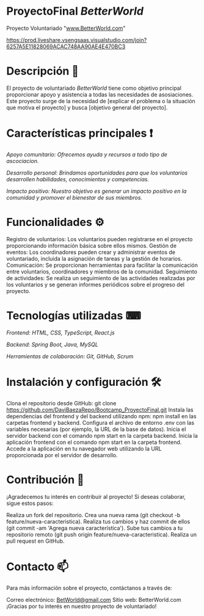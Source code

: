 # ProyectoFinal _BetterWorld_

Proyecto Voluntariado "www.BetterWorld.com"

https://prod.liveshare.vsengsaas.visualstudio.com/join?6257A5E11828069ACAC748AA90AE4E470BC3
# Descripción 👀
El proyecto de voluntariado _BetterWorld_ tiene como objetivo principal proporcionar apoyo y asistencia a todas las necesidades de asosiaciones. Este proyecto surge de la necesidad de [explicar el problema o la situación que motiva el proyecto] y busca [objetivo general del proyecto].

# Características principales ❗

_Apoyo comunitario: Ofrecemos ayuda y recursos a todo tipo de ascociacion._

_Desarrollo personal: Brindamos oportunidades para que los voluntarios desarrollen habilidades, conocimientos y competencias._

_Impacto positivo: Nuestro objetivo es generar un impacto positivo en la comunidad y promover el bienestar de sus miembros._


# Funcionalidades ⚙
Registro de voluntarios: Los voluntarios pueden registrarse en el proyecto proporcionando información básica sobre ellos mismos.
Gestión de eventos: Los coordinadores pueden crear y administrar eventos de voluntariado, incluida la asignación de tareas y la gestión de horarios.
Comunicación: Se proporcionan herramientas para facilitar la comunicación entre voluntarios, coordinadores y miembros de la comunidad.
Seguimiento de actividades: Se realiza un seguimiento de las actividades realizadas por los voluntarios y se generan informes periódicos sobre el progreso del proyecto.

# Tecnologías utilizadas ⌨

_Frontend: HTML, CSS, TypeScript, React.js_

_Backend: Spring Boot, Java, MySQL_

_Herramientas de colaboración: Git, GitHub, Scrum_

# Instalación y configuración 🛠
Clona el repositorio desde GitHub: git clone https://github.com/DaviBaezaRepo/Bootcamp_ProyectoFinal.git 
Instala las dependencias del frontend y del backend utilizando npm: npm install en las carpetas frontend y backend.
Configura el archivo de entorno .env con las variables necesarias (por ejemplo, la URL de la base de datos).
Inicia el servidor backend con el comando npm start en la carpeta backend.
Inicia la aplicación frontend con el comando npm start en la carpeta frontend.
Accede a la aplicación en tu navegador web utilizando la URL proporcionada por el servidor de desarrollo.

# Contribución 🧾
¡Agradecemos tu interés en contribuir al proyecto! Si deseas colaborar, sigue estos pasos:

Realiza un fork del repositorio.
Crea una nueva rama (git checkout -b feature/nueva-caracteristica).
Realiza tus cambios y haz commit de ellos (git commit -am 'Agrega nueva característica').
Sube tus cambios a tu repositorio remoto (git push origin feature/nueva-caracteristica).
Realiza un pull request en GitHub.

# Contacto 📫
Para más información sobre el proyecto, contáctanos a través de:

Correo electrónico: BetWorld@gmail.com
Sitio web: BetterWorld.com
¡Gracias por tu interés en nuestro proyecto de voluntariado!
